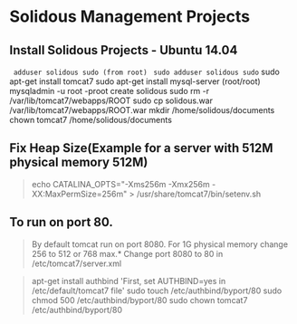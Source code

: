 Solidous Management Projects
==================================================================

Install Solidous Projects - Ubuntu 14.04
------------------------------------------------------------------
 `` adduser solidous sudo (from root)``
`` sudo adduser solidous sudo``
 sudo apt-get install tomcat7
 sudo apt-get install mysql-server   (root/root)
 mysqladmin -u root -proot create solidous
 sudo rm -r /var/lib/tomcat7/webapps/ROOT
 sudo cp solidous.war /var/lib/tomcat7/webapps/ROOT.war
 mkdir /home/solidous/documents
 chown tomcat7 /home/solidous/documents

Fix Heap Size(Example for a server with 512M physical memory 512M)
------------------------------------------------------------------
> echo CATALINA_OPTS="-Xms256m -Xmx256m -XX:MaxPermSize=256m" > /usr/share/tomcat7/bin/setenv.sh

To run on port 80.
------------------------------------------------------------------
>By default tomcat run on port 8080.
For 1G physical memory change 256 to 512 or 768 max.*
Change port 8080 to 80 in /etc/tomcat7/server.xml

> <Connector port="80" protocol="HTTP/1.1" connectionTimeout="20000" URIEncoding="UTF-8" redirectPort="443" />

> apt-get install authbind
> 'First, set AUTHBIND=yes in /etc/default/tomcat7 file'
> sudo touch /etc/authbind/byport/80
> sudo chmod 500 /etc/authbind/byport/80
> sudo chown tomcat7 /etc/authbind/byport/80
